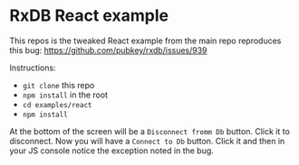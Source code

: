 # RxDB React example
This repos is the tweaked React example from the main repo reproduces this bug:
https://github.com/pubkey/rxdb/issues/939

Instructions:
- `git clone` this repo
- `npm install` in the root
- `cd examples/react`
- `npm install`

At the bottom of the screen will be a `Disconnect fromm Db` button. Click it to disconnect. Now you will have a `Connect to Db` button. Click it and then in your JS console notice the exception noted in the bug.